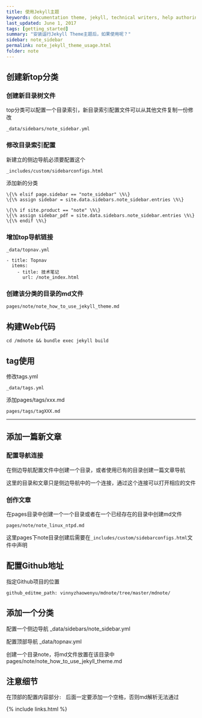 ```yaml
---
title: 使用Jekyll主题 
keywords: documentation theme, jekyll, technical writers, help authoring tools, hat replacements
last_updated: June 1, 2017
tags: [getting_started]
summary: "安装运行Jekyll Theme主题后，如果使用呢？"
sidebar: note_sidebar
permalink: note_jekyll_theme_usage.html
folder: note 
---
```



## 创建新top分类

### 创建新目录树文件
top分类可以配置一个目录索引，新目录索引配置文件可以从其他文件复制一份修改

```
_data/sidebars/note_sidebar.yml
```

### 修改目录索引配置
新建立的侧边导航必须要配置这个

```
_includes/custom/sidebarconfigs.html
```

添加新的分类

```
\{\% elsif page.sidebar == "note_sidebar" \%\}
\{\% assign sidebar = site.data.sidebars.note_sidebar.entries \%\}

\{\% if site.product == "note" \%\}
\{\% assign sidebar_pdf = site.data.sidebars.note_sidebar.entries \%\}
\{\% endif \%\}
```

### 增加top导航链接

```
_data/topnav.yml
```

```
- title: Topnav
  items:
    - title: 技术笔记 
      url: /note_index.html
```

### 创建该分类的目录的md文件


```
pages/note/note_how_to_use_jekyll_theme.md
```


## 构建Web代码

```
cd /mdnote && bundle exec jekyll build
```

## tag使用

修改tags.yml
```
_data/tags.yml
```

添加pages/tags/xxx.md

```
pages/tags/tagXXX.md
```




--------------------



## 添加一篇新文章

### 配置导航连接

在侧边导航配置文件中创建一个目录，或者使用已有的目录创建一篇文章导航

这里的目录和文章只是侧边导航中的一个连接，通过这个连接可以打开相应的文件

### 创作文章

在pages目录中创建一个一个目录或者在一个已经存在的目录中创建md文件

```
pages/note/note_linux_ntpd.md
```

这里pages下note目录创建后需要在`_includes/custom/sidebarconfigs.html`文件中声明


## 配置Github地址

指定Github项目的位置

```
github_editme_path: vinnyzhaowenyu/mdnote/tree/master/mdnote/
```


## 添加一个分类 

配置一个侧边导航
_data/sidebars/note_sidebar.yml


配置顶部导航
_data/topnav.yml

创建一个目录note，将md文件放置在该目录中
pages/note/note_how_to_use_jekyll_theme.md

## 注意细节

在顶部的配置内容部分`: ` 后面一定要添加一个空格，否则md解析无法通过

{% include links.html %}
